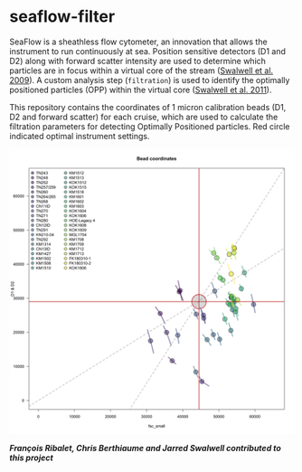 # seaflow-filter

SeaFlow is a sheathless flow cytometer, an innovation that allows the instrument to run continuously at sea.  Position sensitive detectors (D1 and D2) along with forward scatter intensity are used to determine which particles are in focus within a virtual core of the stream ([Swalwell et al. 2009](https://doi.org/10.1002/cyto.a.20792)).  A custom analysis step (`filtration`) is used to identify the optimally positioned particles (OPP) within the virtual core ([Swalwell et al. 2011](https://doi.org/10.4319/lom.2011.9.466 )).

This repository contains the coordinates of 1 micron calibration beads (D1, D2 and forward scatter) for each cruise, which are used to calculate the filtration parameters for detecting Optimally Positioned particles. Red circle indicated optimal instrument settings.

![alt text](ALL-filterparams.png "Coordinates of 1 micron beads (D1, D2 and fsc_small) for each cruise")

***François Ribalet, Chris Berthiaume and Jarred Swalwell contributed to this project***
